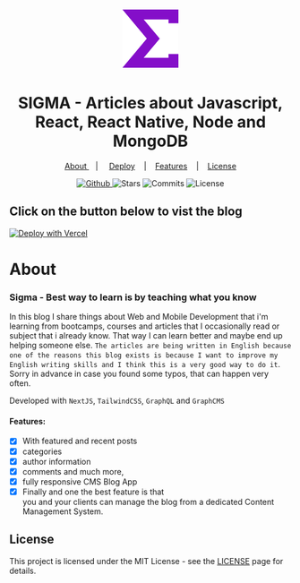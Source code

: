 
<h1 align="center">
   <img alt="sigma" src="github/sigmaLogo.svg" width="100px"  />
</h1>
  
<div align="center">
  <h1>SIGMA - Articles about Javascript, React, React Native, Node and MongoDB</h1>
</div>

<p align="center" >
  <a href="#about"> About </a> &nbsp;&nbsp;&nbsp;| &nbsp;&nbsp;&nbsp;
  <a href="#click-on-the-button-below-to-vist-the-blog">Deploy</a> &nbsp;&nbsp;&nbsp;|&nbsp;&nbsp;&nbsp;
  <a href="#features">Features</a> &nbsp;&nbsp;&nbsp;|&nbsp;&nbsp;&nbsp;
  <a href="#license">License</a>
</p>


<p align="center">
  <a href="https://github.com/eulazzo" target="_blank">
    <img src="https://img.shields.io/static/v1?label=author&message=eulazzo&color=4425EC&labelColor=9c44dc" alt="Github"> 
  </a>
    <img src="https://img.shields.io/github/stars/eulazzo/Sigma?color=4425EC&labelColor=9c44dc" alt="Stars">
  <img src="https://img.shields.io/github/last-commit/eulazzo/Sigma?color=4425EC&labelColor=9c44dc" alt="Commits">
  <img src="https://img.shields.io/static/v1?label=license&message=MIT&color=4425EC&labelColor=9c44dc" alt="License">
</p>

## Click on the button below to vist the blog
[![Deploy with Vercel](https://vercel.com/button)](https://sigma-blog.vercel.app/)

# About

### Sigma - Best way to learn is by teaching what you know

<p>
In this blog I share things about Web and Mobile Development that i'm learning from bootcamps, courses and articles that I occasionally read or subject that i already know. That way I can learn better and maybe end up helping someone else.
<code>The articles are being written in English because one of the reasons this blog exists is because I want to improve my English writing skills and I think this is a very good way to do it</code>. Sorry in advance in case you found some typos, that can happen very often.
</p>
 
<p>Developed with <code>NextJS</code>, <code>TailwindCSS</code>, <code>GraphQL</code>  and <code>GraphCMS</code>  </p> 

#### Features:
- [X] With featured and recent posts
- [X] categories
- [X] author information
- [X] comments and much more,
- [X] fully responsive CMS Blog App
- [X] Finally and one the best feature is that  
you and your clients can manage the blog from a dedicated Content Management System. </br>
 
## License

This project is licensed under the MIT License - see the [LICENSE](https://opensource.org/licenses/MIT) page for details.
